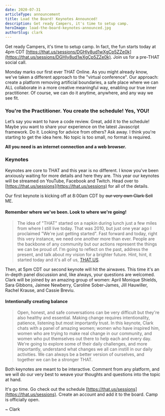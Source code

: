 ```yaml
---
date: 2020-07-31
articleType: announcement
title: Load the Board! Keynotes Announced!
description: Get ready Campers, it's time to setup camp.
heroImage: load-the-board-keynotes-announced.jpg
authorSlug: clark
---
```


Get ready Campers, it's time to setup camp. In fact, the fun starts today at 4pm CDT [https://that.us/sessions/DGHIy8ud1wXgCp5ZZe0k](https://that.us/sessions/DGHIy8ud1wXgCp5ZZe0k). Join us for a pre-THAT social call.

Monday marks our first ever THAT Online. As you might already know, we've taken a different approach to the "virtual conference". Our approach: create a platform removing artificial boundaries, a safe place where we can ALL collaborate in a more creative meaningful way, enabling our true inner practitioner. Of course, we can do it anytime, anywhere, and any way we see fit.

### You're the Practitioner. You create the schedule! Yes, YOU!

Let’s say you want to have a code review. Great, add it to the schedule! Maybe you want to share your experience on the latest Javascript framework. Do it. Looking for advice from others? Ask away. I think you're starting to get the idea here. No topic is too small, no format is required.

**All you need is an internet connection and a web browser.**

### Keynotes

Keynotes are core to THAT and this year is no different. I know you've been anxiously waiting for more details and here they are. This year our keynotes will be streamed on YouTube, Facebook and Twitch. Head over to [https://that.us/sessions](https://that.us/sessions) for all of the details.

Our first keynote is kicking off at 8:00am CDT by ~~our very own Clark Sell~~ ME.

#### Remember where we've been. Look to where we're going!

> The idea of "THAT" started on a napkin during lunch just a few miles from where I still live today. That was 2010, but just one year ago I proclaimed "We're just getting started". Fast forward and today, right this very instance, we need one another more than ever. People are the backbone of any community but our actions represent the things we can be proud of. I'm going to reflect on the past, address the present, and talk about my vision for a brighter future. Hint, hint, it started today and it's all of us, [THAT.US](https://that.us).

Then, at 5pm CDT our second keynote will hit the airwaves. This time it's an in-depth panel discussion and, like always, your questions are welcomed. Clark will be joined by an amazing group of women: April Monique Shields, Sara Gibbons, Jaimee Newberry, Caroline Sober-James, Jill Hauwiller, Rachel Krause, and Cassie Breviu.

#### Intentionally creating balance

> Open, honest, and safe conversations can be very difficult but they're also healthy and essential. Making change requires intentionality, patience, listening but most importantly trust. In this keynote, Clark chats with a panel of amazing women; women who have inspired him, women who are trying to make real change in our community, and women who put themselves out there to help each and every day. We're going to explore some of their daily challenges, and more importantly, understand what changes we all can instill in our daily activities. We can always be a better version of ourselves, and together we can be a stronger THAT.

Both keynotes are meant to be interactive. Comment from any platform, and we will do our very best to weave your thoughts and questions into the topic at hand.

It's go time. Go check out the schedule [https://that.us/sessions](https://that.us/sessions). Create an account and add it to the board. Camp is officially open.

~ Clark
